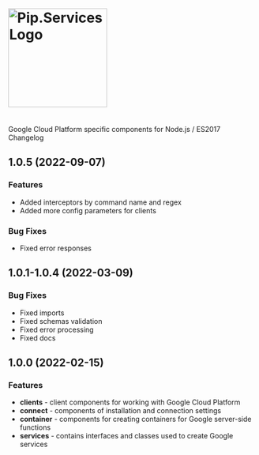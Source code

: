 # <img src="https://uploads-ssl.webflow.com/5ea5d3315186cf5ec60c3ee4/5edf1c94ce4c859f2b188094_logo.svg" alt="Pip.Services Logo" width="200">
<br/> Google Cloud Platform specific components for Node.js / ES2017 Changelog

## <a name="1.0.5"></a> 1.0.5 (2022-09-07)

### Features
* Added interceptors by command name and regex
* Added more config parameters for clients

### Bug Fixes
* Fixed error responses

## <a name="1.0.1-1.0.4"></a> 1.0.1-1.0.4 (2022-03-09)

### Bug Fixes
- Fixed imports 
- Fixed schemas validation
- Fixed error processing
- Fixed docs


## <a name="1.0.0"></a> 1.0.0 (2022-02-15)

### Features
- **clients** - client components for working with Google Cloud Platform
- **connect** - components of installation and connection settings
- **container** - components for creating containers for Google server-side functions
- **services** - contains interfaces and classes used to create Google services